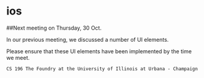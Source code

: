 ios
===

##Next meeting on Thursday, 30 Oct.

In our previous meeting, we discussed a number of UI elements.

Please ensure that these UI elements have been implemented by the time we meet.

```
CS 196 The Foundry at the University of Illinois at Urbana - Champaign
```
